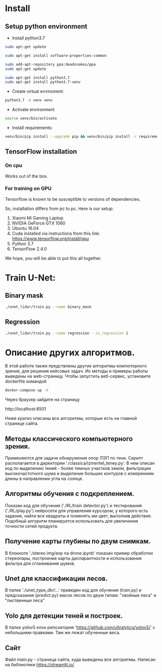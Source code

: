 # Install

## Setup python environment

* Install python3.7

```bash
sudo apt-get update

sudo apt-get install software-properties-common

sudo add-apt-repository ppa:deadsnakes/ppa
sudo apt-get update

sudo apt-get install python3.7
sudo apt-get install python3.7-venv
```

* Create virtual enviroment:
```bash
python3.7 -m venv venv
```
* Activate environment
```bash
source venv/bin/activate
```
* Install requirements:
```bash
venv/bin/pip install --upgrade pip && venv/bin/pip install -r requirements.txt
```

## TensorFlow installation

### On cpu

Works out of the box.

### For training on GPU

Tensorflow is known to be susceptible to versions of dependencies. 

So, installation differs from pc to pc. Here is our setup:

1. Xiaomi Mi Gaming Laptop
2. NVIDIA GeForce GTX 1060
3. Ubuntu 16.04
4. Cuda installed via instructions from this link: https://www.tensorflow.org/install/gpu
5. Python 3.7
6. TensorFlow 2.4.0

We hope, you will be able to put this all together.

# Train U-Net:

## Binary mask

```bash
./unet_lidar/train.py --name binary_mask
```

## Regression

```bash
./unet_lidar/train.py --name regression --is_regression 1
```


# Описание других алгоритмов.

В этой работе также предствлены другие алгоритмы компютерного зрения, для решения кейсовых задач. Их методы и примеры 
работы выведены на web-страницу. Чтобы запустить веб-сервис, установите dockerfile командой

```bash
docker-compose up -d
```
Через браузер зайдите на страницу 

http://localhost:8501

Ниже кратко описаны все алгоритмы, которые есть на главной странице сайта.

## Методы классического компьютерного зрения. 
Применяются для задачи обнаружения опор ЛЭП по тени. Скрипт располагается в директории './classica/izmeritel_teney.py'. 
В нем описан код по выделению теней - более темных участков земли, 
фильтрации высокочастотного шума и выделении больших контуров с измерением длины в направлении угла на солнце.

## Алгоритмы обучения с подкреплением.
Показан код для обучения ('./RL/train detector.py') и тестирования ('./RL/play.py') нейросети для управления курсором, у которого 
есть задание, найти все квадраты и поменять им цвет, выполнив действие. Подобный алгоритм планируется использовать
для увеличения точности сетей продукта.

## Получение карты глубины по двум снимкам.
В блокноте './stereo img/exp na drone.ipynb' показан пример обработки стереопары, построение карты диспарантности
и использования фильтра для сглаживания шумов.

## Unet для классификации лесов.
В папке './unet_type_dkr/...' приведен код для обучения (train.py) и предсказания (predict.py) масок лесов по двум типам:
"хвойные леса" и "лиственные леса"


## Yolo для детекции теней и построек.
В папке yolov5 клон репозитория 'https://github.com/ultralytics/yolov5/' с небольшими правками. Там же лежат
обученные веса.

## Сайт
Файл main.py - страница сайта, куда выведены все алгоритмы. Написан на библиотеки https://streamlit.io/

